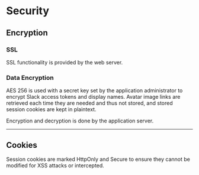 # Security

## Encryption

### SSL

SSL functionality is provided by the web server.

### Data Encryption

AES 256 is used with a secret key set by the application administrator to encrypt Slack access tokens and display names. Avatar image links are retrieved each time they are needed and thus not stored, and stored session cookies are kept in plaintext.

Encryption and decryption is done by the application server.

---

## Cookies

Session cookies are marked HttpOnly and Secure to ensure they cannot be modified for XSS attacks or intercepted.